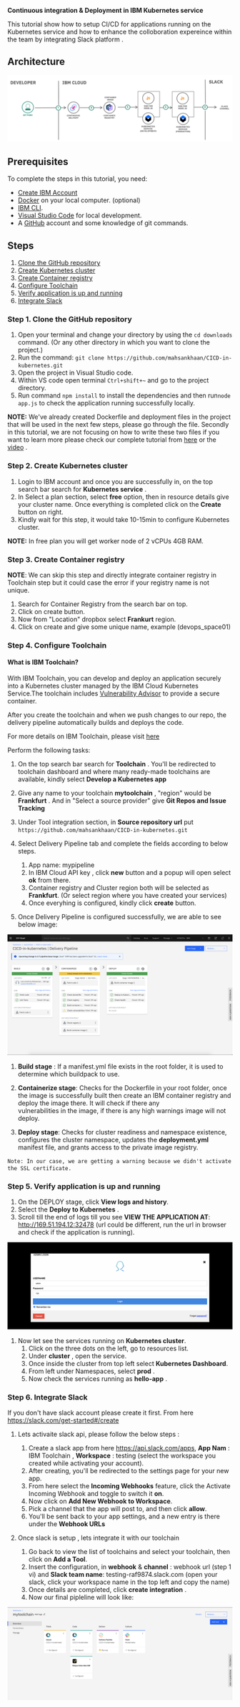 **Continuous integration & Deployment in IBM Kubernetes service**


This tutorial show how to setup CI/CD for applications running on the Kubernetes service and how to enhance the colloboration expereince within the team by integrating Slack platform . 


## Architecture 

![Architecture diagram of CI/CD](images/m1.png)


## Prerequisites

To complete the steps in this tutorial, you need:
* [Create IBM Account](link)
* [Docker](https://docs.docker.com/install/) on your local computer. (optional)
* [IBM CLI](https://docs.docker.com/install/).
* [Visual Studio Code](https://code.visualstudio.com/) for local development.
* A [GitHub](https://github.com/) account and some knowledge of git commands.


## Steps

1. [Clone the GitHub repository](#step-1-clone-the-github-repository)
1. [Create Kubernetes cluster](#step-2-create-kubernetes-cluster)
1. [Create Container registry](#step-3-create-container-registry)
1. [Configure Toolchain](#step-4-configure-toolchain)
1. [Verify application is up and running](#step-5-verify-application-is-up-and-running)
1. [Integrate Slack](#step-6-integrate-slack)


### Step 1. Clone the GitHub repository
1. Open your terminal and change your directory by using the `cd downloads` command. (Or any other directory in which you want to clone the project.)
1. Run the command: `git clone https://github.com/mahsankhaan/CICD-in-kubernetes.git`
1. Open the project in Visual Studio code.
1. Within VS code open terminal `Ctrl+shift+~` and go to the project directory. 
1. Run command `npm install` to install the dependencies and then run`node app.js` to check the application running successfully locally.


__NOTE:__ We've already created Dockerfile and deployment files in the project that will be used in the next few steps, please go through the file. Secondly in this tutorial, we are not focusing on how to write these two files if you want to learn more please check our complete tutorial from [here](https://github.com/marketplace) or the [video](https://www.youtube.com/watch?v=_oKqtRf0aSY) .

### Step 2. Create Kubernetes cluster
1. Login to IBM account and once you are successfully in, on the top search bar search for __Kubernetes service__ .
1. In Select a plan section, select __free__ option, then in resource details give your cluster name. Once everything is completed click on the __Create__ button on right.
1. Kindly wait for this step, it would take 10-15min to configure Kubernetes cluster.

__NOTE:__ In free plan you will get worker node of  2 vCPUs 4GB RAM.


### Step 3. Create Container registry

__NOTE__: We can skip this step and directly integrate container registry in Toolchain step but it could case the error if your registry name is not unique.


1. Search for Container Registry from the search bar on top.
1. Click on create button.
1. Now from "Location" dropbox select __Frankurt__  region. 
1. Click on create and give some unique name, example (devops_space01)


### Step 4. Configure Toolchain

#### What is IBM Toolchain?
With IBM Toolchain, you can develop and deploy an application securely into a Kubernetes cluster managed by the IBM Cloud Kubernetes Service.The toolchain includes [Vulnerability Advisor](https://cloud.ibm.com/docs/va) to provide a secure container.

After you create the toolchain and when we push changes to our repo, the delivery pipeline automatically builds and deploys the code.

For more details on IBM Toolchain, please visit [here](https://www.ibm.com/cloud/architecture/toolchains)

Perform the following tasks:
1. On the top search bar search for __Toolchain__ . You'll be redirected to toolchain dashboard and where many ready-made toolchains are available, kindly select __Develop a Kubernetes app__
1.  Give any name to your toolchain __mytoolchain__ , "region" would be __Frankfurt__  . And in "Select a source provider" give __Git Repos and Issue Tracking__
1. Under Tool integration section, in __Source repository url__ put `https://github.com/mahsankhaan/CICD-in-kubernetes.git `
1. Select Delivery Pipeline tab and complete the fields according to below steps.

   1. App name:  mypipeline
   1. In IBM Cloud API key , click  __new__ button and a popup will open select __ok__ from there.
   1. Container registry and Cluster region both will be selected as __Frankfurt__. (Or select region where you have created             your services)
   1. Once everyhing is configured, kindly click __create__ button.
1. Once Delivery Pipeline is configured successfully, we are able to see below image:

![Delivery Pipeline](images/m3.png)


   1. __Build stage__ : If a manifest.yml file exists in the root folder, it is used to determine which buildpack to use.  

   1. __Containerize stage__: Checks for the Dockerfile in your root folder, once the image is successfully built then create                               an IBM container registry and deploy the image there.  It will check if there any        
                               vulnerabilities in the image, if there is any high warnings image will not deploy. 

   1. __Deploy stage__: Checks for cluster readiness and namespace existence, configures the cluster namespace, updates the                           __deployment.yml__ manifest file, and grants access to the private image registry.
   
    Note: In our case, we are getting a warning because we didn't activate the SSL certificate.
    
    
### Step 5. Verify application is up and running

1. On the DEPLOY stage, click __View logs and history__. 
1. Select the __Deploy to Kubernetes__ .
1. Scroll till the end of logs till you see __VIEW THE APPLICATION AT__: http://169.51.194.12:32478 (url could be different, run the url in browser and check if the application is running).

![application](images/m5.png)

1. Now let see the services running on __Kubernetes cluster__.
    1. Click on the three dots on the left, go to resources list.
    1. Under __cluster__ , open the service.
    1. Once inside the cluster from top left select __Kubernetes Dashboard__.
    1. From left under Namespaces, select __prod__ .
    1. Now check the services running as __hello-app__ .

### Step 6. Integrate Slack
If you don't have slack account please create it first. From here https://slack.com/get-started#/create

1. Lets activaite slack api, please follow the below steps :
   1. Create a slack app from here https://api.slack.com/apps, __App Nam__ : IBM Toolchain , __Workspace__ : testing  (select   the workspace you created while activating your account).
   1. After creating, you'll be redirected to the settings page for your new app.
   1. From here select the __Incoming Webhooks__ feature, click the Activate Incoming Webhook and toggle to switch it __on__.
   1. Now click on __Add New Webhook to Workspace__.
   1. Pick a channel that the app will post to, and then click __allow__.
   1. You'll be sent back to your app settings, and a new entry is there under the __Webhook URLs__
 
 
1. Once slack is setup , lets integrate it with our toolchain
   1. Go back to view the list of toolchains and select your toolchain, then click on __Add a Tool__.
   1. Insert the configuration, in __webhook__ & __channel__ : webhook url (step 1 vi) and __Slack team name__: testing-raf9874.slack.com (open your slack, click your workspace name in the top left and copy the name)
   1. Once details are completed, click __create integration__ .
   1. Now our final pipleline will look like: 
   
![slack pipeline](images/s4.png)


